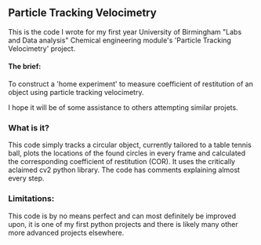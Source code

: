 ## Particle Tracking Velocimetry
This is the code I wrote for my first year University of Birmingham "Labs and Data analysis" Chemical engineering module's 'Particle Tracking Velocimetry' project. 
#### The brief: 
To construct a 'home experiment' to measure coefficient of restitution of an object using particle tracking velocimetry.

I hope it will be of some assistance to others attempting similar projets.
### What is it?
This code simply tracks a circular object, currently tailored to a table tennis ball, plots the locations of the found circles in every frame and calculated the corresponding coefficient of restitution (COR).
It uses the critically aclaimed cv2 python library. The code has comments explaining almost every step.
### Limitations:
This code is by no means perfect and can most definitely be improved upon, it is one of my first python projects and there is likely many other more advanced projects elsewhere.
